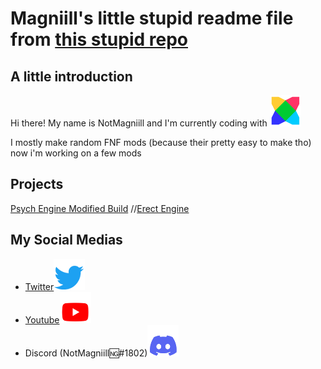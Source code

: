 # Magniill's little stupid readme file from [this stupid repo](https://github.com/Magniill/Magniill)

## A little introduction

Hi there! My name is NotMagniill and I'm currently coding with ![HaxeFlixel](haxeflixelicon.png)

I mostly make random FNF mods (because their pretty easy to make tho) now i'm working on a few mods

## Projects

[Psych Engine Modified Build](https://gamebanana.com/wips/80313)
//[Erect Engine](https://github.com/Magniill/FNF-ErectEngine)

## My Social Medias

- [Twitter](https://twitter.com/magniill)![tweet icon](twittericon.png)
- [Youtube](https://www.youtube.com/channel/UC2vZUd8lncj2-Wu2va3NbMg)![yt icon](youtubeicon.png)
- Discord (NotMagniill🆖#1802)![discord icon](discordicon.png)
